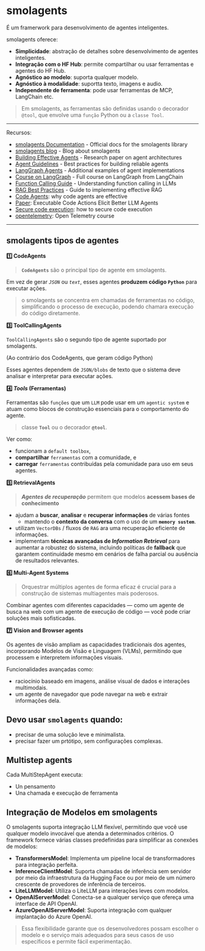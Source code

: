 
# smolagents

É um framerwork para desenvolvimento de agentes inteligentes.

smolagents oferece:

* **Simplicidade**: abstração de detalhes sobre desenvolvimento de agentes inteligentes.
* **Integração com o HF Hub**: permite compartilhar ou usar ferramentas e agentes do HF Hub.
* **Agnóstico ao modelo**: suporta qualquer modelo.
* **Agnóstico à modalidade**: suportta texto, imagens e audio.
* **Independente de ferramenta**: pode usar ferramentas de MCP, LangChain etc.

> Em smolagents, as ferramentas são definidas usando o decorador `@tool`, que envolve uma `função` Python ou a `classe Tool`.
---

Recursos:

* [smolagents Documentation](https://huggingface.co/docs/smolagents/index) - Official docs for the smolagents library
* [smolagents blog](https://huggingface.co/blog/smolagents) - Blog about smolagents
* [Building Effective Agents](https://www.anthropic.com/engineering/building-effective-agents) - Research paper on agent architectures
* [Agent Guidelines](https://huggingface.co/docs/smolagents/tutorials/building_good_agents) - Best practices for building reliable agents
* [LangGraph Agents](https://langchain-ai.github.io/langgraph/) - Additional examples of agent implementations
* [Course on LangGraph](https://academy.langchain.com/courses/intro-to-langgraph) - Full course on LangGraph from LangChain
* [Function Calling Guide](https://platform.openai.com/docs/guides/function-calling?api-mode=responses) - Understanding function calling in LLMs
* [RAG Best Practices](https://www.pinecone.io/learn/retrieval-augmented-generation/) - Guide to implementing effective RAG
* [Code Agents](https://huggingface.co/docs/smolagents/en/conceptual_guides/intro_agents#code-agents): why code agents are effective
* [Paper](https://huggingface.co/papers/2402.01030):  Executable Code Actions Elicit Better LLM Agents
* [Secure code execution](https://huggingface.co/docs/smolagents/tutorials/secure_code_execution): how to secure code execution
* [opentelemetry](https://opentelemetry.io/training/): Open Telemetry course


---

## smolagents tipos de agentes

**1️⃣ CodeAgents**

> **`CodeAgents`** são o principal tipo de agente em smolagents. 

Em vez de gerar *`JSON`* ou *`text`*, esses agentes **produzem código `Python`** para executar ações. 

> o smolagents se concentra em chamadas de ferramentas no código, simplificando o processo de execução, podendo chamara execução do código diretamente.


**3️⃣ ToolCallingAgents**

`ToolCallingAgents` são o segundo tipo de agente suportado por smolagents. 

(Ao contrário dos CodeAgents, que geram código Python)

Esses agentes dependem de `JSON/blobs` de texto que o sistema deve analisar e interpretar para executar ações.

**4️⃣ *Tools* (Ferramentas)**

Ferramentas são `funções` que um `LLM` pode usar em um `agentic system` e atuam como blocos de construção essenciais para o comportamento do agente. 

> classe **`Tool`** ou o decorador **`@tool`**. 

Ver como: 
* funcionam a `default toolbox`, 
* **compartilhar** `ferramentas` com a comunidade, e 
* **carregar** `ferramentas` contribuídas pela comunidade para uso em seus agentes.

**5️⃣ RetrievalAgents**

> ***Agentes de recuperação*** permitem que modelos **acessem bases de conhecimento** 

* ajudam a **buscar**, **analisar** e **recuperar** **informações** de várias fontes
  * mantendo o **contexto da conversa** com o uso de um **`memory sustem`**.
* utilizam `VectorDBs` / fluxos de `RAG` ara uma recuperação eficiente de informações.  
* implementam **técnicas avançadas de *Information Retrieval*** para aumentar a robustez do sistema, incluindo políticas de **fallback** que garantem continuidade mesmo em cenários de falha parcial ou ausência de resultados relevantes.


**6️⃣ Multi-Agent Systems**

> Orquestrar múltiplos agentes de forma eficaz é crucial para a construção de sistemas multiagentes mais poderosos. 

Combinar agentes com diferentes capacidades — como um agente de busca na web com um agente de execução de código — você pode criar soluções mais sofisticadas. 

**7️⃣ Vision and Browser agents**

Os agentes de visão ampliam as capacidades tradicionais dos agentes, incorporando Modelos de Visão e Linguagem (VLMs), permitindo que processem e interpretem informações visuais.

Funcionalidades avançadas como: 
* raciocínio baseado em imagens, análise visual de dados e interações multimodais. 
* um agente de navegador que pode navegar na web e extrair informações dela.

## Devo usar `smolagents` quando:

* precisar de uma solução leve e minimalista.
* precisar fazer um prtótipo, sem configurações complexas.

## Multistep agents

Cada MultiStepAgent executa:
- Un pensamento
- Una chamada e execução de ferramenta



## Integração de Modelos em smolagents

O smolagents suporta integração LLM flexível, permitindo que você use qualquer modelo invocável que atenda a determinados critérios. O framework fornece várias classes predefinidas para simplificar as conexões de modelos:

* **TransformersModel**: Implementa um pipeline local de transformadores para integração perfeita.
* **InferenceClientModel**: Suporta chamadas de inferência sem servidor por meio da infraestrutura da Hugging Face ou por meio de um número crescente de provedores de inferência de terceiros.
* **LiteLLMModel**: Utiliza o LiteLLM para interações leves com modelos.
* **OpenAIServerModel**: Conecta-se a qualquer serviço que ofereça uma interface de API OpenAI.
* **AzureOpenAIServerModel**: Suporta integração com qualquer implantação do Azure OpenAI.

> Essa flexibilidade garante que os desenvolvedores possam escolher o modelo e o serviço mais adequados para seus casos de uso específicos e permite fácil experimentação.

